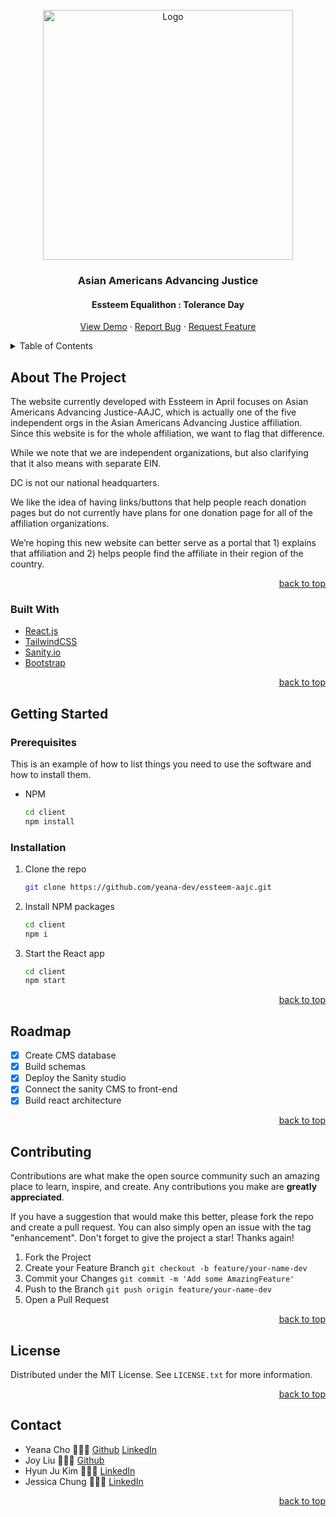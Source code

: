 <div id="top"></div>
<!--
*** Thanks for checking out the Best-README-Template. If you have a suggestion
*** that would make this better, please fork the repo and create a pull request
*** or simply open an issue with the tag "enhancement".
*** Don't forget to give the project a star!
*** Thanks again! Now go create something AMAZING! :D
-->

<!-- PROJECT SHIELDS -->
<!--
*** I'm using markdown "reference style" links for readability.
*** Reference links are enclosed in brackets [ ] instead of parentheses ( ).
*** See the bottom of this document for the declaration of the reference variables
*** for contributors-url, forks-url, etc. This is an optional, concise syntax you may use.
*** https://www.markdownguide.org/basic-syntax/#reference-style-links
-->

<!-- PROJECT LOGO -->
<br />
<div align="center">
  <a href="https://github.com/github_username/repo_name">
    <img src="https://advancingjustice.org/images/AAAJ-transparent.png" alt="Logo" width="400">
  </a>

<h3 align="center">Asian Americans Advancing Justice</h3>
<h4>Essteem Equalithon : Tolerance Day</h4>

  <p align="center">
    <a href="https://github.com/github_username/repo_name">View Demo</a> · <a href="https://github.com/github_username/repo_name/issues">Report Bug</a> · <a href="https://github.com/github_username/repo_name/issues">Request Feature</a>
  </p>
</div>

<!-- TABLE OF CONTENTS -->
<details>
  <summary>Table of Contents</summary>
  <ol>
    <li>
      <a href="#about-the-project">About The Project</a>
      <ul>
        <li><a href="#built-with">Built With</a></li>
      </ul>
    </li>
    <li>
      <a href="#getting-started">Getting Started</a>
      <ul>
        <li><a href="#prerequisites">Prerequisites</a></li>
        <li><a href="#installation">Installation</a></li>
      </ul>
    </li>
    <li><a href="#usage">Usage</a></li>
    <li><a href="#roadmap">Roadmap</a></li>
    <li><a href="#contributing">Contributing</a></li>
    <li><a href="#license">License</a></li>
    <li><a href="#contact">Contact</a></li>
    <li><a href="#acknowledgments">Acknowledgments</a></li>
  </ol>
</details>

<!-- ABOUT THE PROJECT -->

## About The Project

The website currently developed with Essteem in April focuses on Asian Americans Advancing Justice-AAJC, which is actually one of the five independent orgs in the Asian Americans Advancing Justice affiliation. Since this website is for the whole affiliation, we want to flag that difference.

While we note that we are independent organizations, but also clarifying that it also means with separate EIN.

DC is not our national headquarters.

We like the idea of having links/buttons that help people reach donation pages but do not currently have plans for one donation page for all of the affiliation organizations.

We’re hoping this new website can better serve as a portal that 1) explains that affiliation and 2) helps people find the affiliate in their region of the country.

<p align="right"><a href="#top">back to top</a></p>

### Built With

- [React.js](https://reactjs.org/)
- [TailwindCSS](https://tailwindcss.com)
- [Sanity.io](https://sanity.io/)
- [Bootstrap](https://getbootstrap.com/)

<p align="right"><a href="#top">back to top</a></p>

<!-- GETTING STARTED -->

## Getting Started

### Prerequisites

This is an example of how to list things you need to use the software and how to install them.

- NPM
  ```sh
  cd client
  npm install
  ```

### Installation

1. Clone the repo
   ```sh
   git clone https://github.com/yeana-dev/essteem-aajc.git
   ```
2. Install NPM packages
   ```sh
   cd client
   npm i
   ```
3. Start the React app
   ```sh
   cd client
   npm start
   ```

<p align="right"><a href="#top">back to top</a></p>

<!-- USAGE EXAMPLES -->

<!-- ## Usage

Use this space to show useful examples of how a project can be used. Additional screenshots, code examples and demos work well in this space. You may also link to more resources.

_For more examples, please refer to the [Documentation](https://example.com)_

<p align="right"><a href="#top">back to top</a></p> -->

<!-- ROADMAP -->

## Roadmap

- [x] Create CMS database
- [x] Build schemas
- [x] Deploy the Sanity studio
- [x] Connect the sanity CMS to front-end
- [x] Build react architecture

<p align="right"><a href="#top">back to top</a></p>

<!-- CONTRIBUTING -->

## Contributing

Contributions are what make the open source community such an amazing place to learn, inspire, and create. Any contributions you make are **greatly appreciated**.

If you have a suggestion that would make this better, please fork the repo and create a pull request. You can also simply open an issue with the tag "enhancement".
Don't forget to give the project a star! Thanks again!

1. Fork the Project
2. Create your Feature Branch `git checkout -b feature/your-name-dev`
3. Commit your Changes `git commit -m 'Add some AmazingFeature'`
4. Push to the Branch `git push origin feature/your-name-dev`
5. Open a Pull Request

<p align="right"><a href="#top">back to top</a></p>

<!-- LICENSE -->

## License

Distributed under the MIT License. See `LICENSE.txt` for more information.

<p align="right"><a href="#top">back to top</a></p>

<!-- CONTACT -->

## Contact

- Yeana Cho 👩🏻‍💻 [Github](https://twitter.com/yeana-dev) [LinkedIn](https://www.linkedin.com/in/yeanacho/)
- Joy Liu 👩🏻‍💻 [Github](https://github.com/jhuangliu)
- Hyun Ju Kim 👩🏻‍🎨 [LinkedIn](https://www.linkedin.com/in/hyun-ju-kim/)
- Jessica Chung 👩🏻‍🎨 [LinkedIn](https://www.linkedin.com/in/jessicagchung/)

<p align="right"><a href="#top">back to top</a></p>

<!-- ACKNOWLEDGMENTS -->

<!-- ## Acknowledgments

- []()
- []()
- []()

<p align="right"><a href="#top">back to top</a></p> -->

<!-- MARKDOWN LINKS & IMAGES -->
<!-- https://www.markdownguide.org/basic-syntax/#reference-style-links -->

[contributors-shield]: https://img.shields.io/github/contributors/github_username/repo_name.svg?style=for-the-badge
[contributors-url]: https://github.com/github_username/repo_name/graphs/contributors
[forks-shield]: https://img.shields.io/github/forks/github_username/repo_name.svg?style=for-the-badge
[forks-url]: https://github.com/github_username/repo_name/network/members
[stars-shield]: https://img.shields.io/github/stars/github_username/repo_name.svg?style=for-the-badge
[stars-url]: https://github.com/github_username/repo_name/stargazers
[issues-shield]: https://img.shields.io/github/issues/github_username/repo_name.svg?style=for-the-badge
[issues-url]: https://github.com/github_username/repo_name/issues
[license-shield]: https://img.shields.io/github/license/github_username/repo_name.svg?style=for-the-badge
[license-url]: https://github.com/github_username/repo_name/blob/master/LICENSE.txt
[linkedin-shield]: https://img.shields.io/badge/-LinkedIn-black.svg?style=for-the-badge&logo=linkedin&colorB=555
[linkedin-url]: https://linkedin.com/in/linkedin_username
[product-screenshot]: images/screenshot.png
